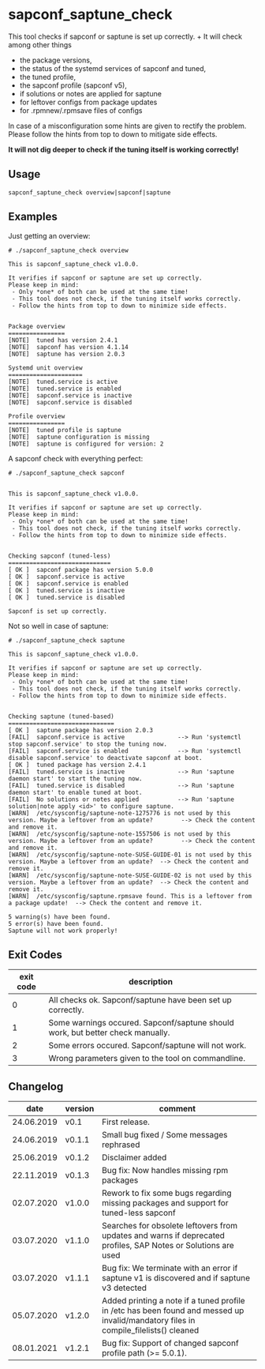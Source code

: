 # sapconf_saptune_check

This tool checks if sapconf or saptune is set up correctly. +
It will check among other things

  * the package versions,
  * the status of the systemd services of sapconf and tuned,
  * the tuned profile,
  * the sapconf profile (sapconf v5),
  * if solutions or notes are applied for saptune
  * for leftover configs from package updates 
  * for .rpmnew/.rpmsave files of configs

In case of a misconfiguration some hints are given to rectify the problem.
Please follow the hints from top to down to mitigate side effects.

**It will not dig deeper to check if the tuning itself is working correctly!**

## Usage
```
sapconf_saptune_check overview|sapconf|saptune
```

## Examples

Just getting an overview:
```
# ./sapconf_saptune_check overview

This is sapconf_saptune_check v1.0.0.

It verifies if sapconf or saptune are set up correctly.
Please keep in mind:
 - Only *one* of both can be used at the same time!
 - This tool does not check, if the tuning itself works correctly.
 - Follow the hints from top to down to minimize side effects.


Package overview
================
[NOTE]  tuned has version 2.4.1
[NOTE]  sapconf has version 4.1.14
[NOTE]  saptune has version 2.0.3

Systemd unit overview
=====================
[NOTE]  tuned.service is active
[NOTE]  tuned.service is enabled
[NOTE]  sapconf.service is inactive
[NOTE]  sapconf.service is disabled

Profile overview
================
[NOTE]  tuned profile is saptune
[NOTE]  saptune configuration is missing
[NOTE]  saptune is configured for version: 2
```

A sapconf check with everything perfect:
```
# ./sapconf_saptune_check sapconf


This is sapconf_saptune_check v1.0.0.

It verifies if sapconf or saptune are set up correctly.
Please keep in mind:
 - Only *one* of both can be used at the same time!
 - This tool does not check, if the tuning itself works correctly.
 - Follow the hints from top to down to minimize side effects.


Checking sapconf (tuned-less)
=============================
[ OK ]  sapconf package has version 5.0.0
[ OK ]  sapconf.service is active
[ OK ]  sapconf.service is enabled
[ OK ]  tuned.service is inactive
[ OK ]  tuned.service is disabled

Sapconf is set up correctly.
```

Not so well in case of saptune:
```
# ./sapconf_saptune_check saptune

This is sapconf_saptune_check v1.0.0.

It verifies if sapconf or saptune are set up correctly.
Please keep in mind:
 - Only *one* of both can be used at the same time!
 - This tool does not check, if the tuning itself works correctly.
 - Follow the hints from top to down to minimize side effects.


Checking saptune (tuned-based)
==============================
[ OK ]  saptune package has version 2.0.3
[FAIL]  sapconf.service is active               --> Run 'systemctl stop sapconf.service' to stop the tuning now.
[FAIL]  sapconf.service is enabled              --> Run 'systemctl disable sapconf.service' to deactivate sapconf at boot.
[ OK ]  tuned package has version 2.4.1
[FAIL]  tuned.service is inactive               --> Run 'saptune daemon start' to start the tuning now.
[FAIL]  tuned.service is disabled               --> Run 'saptune daemon start' to enable tuned at boot.
[FAIL]  No solutions or notes applied           --> Run 'saptune solution|note apply <id>' to configure saptune.
[WARN]  /etc/sysconfig/saptune-note-1275776 is not used by this version. Maybe a leftover from an update?        --> Check the content and remove it.
[WARN]  /etc/sysconfig/saptune-note-1557506 is not used by this version. Maybe a leftover from an update?        --> Check the content and remove it.
[WARN]  /etc/sysconfig/saptune-note-SUSE-GUIDE-01 is not used by this version. Maybe a leftover from an update?  --> Check the content and remove it.
[WARN]  /etc/sysconfig/saptune-note-SUSE-GUIDE-02 is not used by this version. Maybe a leftover from an update?  --> Check the content and remove it.
[WARN]  /etc/sysconfig/saptune.rpmsave found. This is a leftover from a package update!  --> Check the content and remove it.

5 warning(s) have been found.
5 error(s) have been found.
Saptune will not work properly!
```


## Exit Codes
| exit code | description                                                                    |
|-----------|--------------------------------------------------------------------------------|
|     0     | All checks ok. Sapconf/saptune have been set up correctly.                     |
|     1     | Some warnings occured. Sapconf/saptune should work, but better check manually. |   
|     2     | Some errors occured. Sapconf/saptune will not work.                            |
|     3     | Wrong parameters given to the tool on commandline.                             | 


## Changelog

|    date    | version  | comment                                     |
|------------|----------|---------------------------------------------|
| 24.06.2019 | v0.1     | First release.                              |
| 24.06.2019 | v0.1.1   | Small bug fixed / Some messages rephrased   |
| 25.06.2019 | v0.1.2   | Disclaimer added                            |
| 22.11.2019 | v0.1.3   | Bug fix: Now handles missing rpm packages   |
| 02.07.2020 | v1.0.0   | Rework to fix some bugs regarding missing packages and support for tuned-less sapconf  |
| 03.07.2020 | v1.1.0   | Searches for obsolete leftovers from updates and warns if deprecated profiles, SAP Notes or Solutions are used |
| 03.07.2020 | v1.1.1   | Bug fix: We terminate with an error if saptune v1 is discovered and if saptune v3 detected  |
| 05.07.2020 | v1.2.0   | Added printing a note if a tuned profile in /etc has been found and messed up invalid/mandatory files in compile_filelists() cleaned |
| 08.01.2021 | v1.2.1   | Bug fix: Support of changed sapconf profile path (>= 5.0.1). |